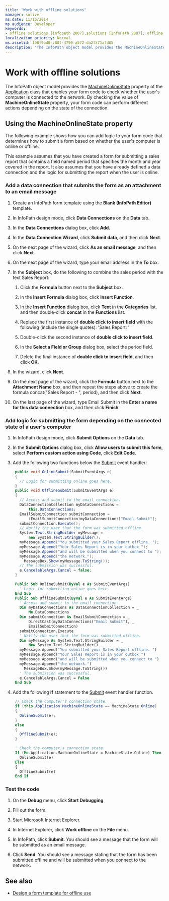```yaml
---
title: "Work with offline solutions"
manager: soliver
ms.date: 11/16/2014
ms.audience: Developer
keywords:
- offline solutions [infopath 2007],solutions [InfoPath 2007], offline,InfoPath 2007, offline solutions
localization_priority: Normal
ms.assetid: 108f9bd0-c80f-4790-a572-da2f571a7d85
description: "The InfoPath object model provides the MachineOnlineState property of the Application class that enables your form code to check whether the user's computer is connected to the network. By checking the value of MachineOnlineState property, your form code can perform different actions depending on the state of the connection."
---
```


# Work with offline solutions

The InfoPath object model provides the [MachineOnlineState](https://msdn.microsoft.com/library/Microsoft.Office.InfoPath.Application.MachineOnlineState.aspx) property of the [Application](https://msdn.microsoft.com/library/Microsoft.Office.InfoPath.Application.aspx) class that enables your form code to check whether the user's computer is connected to the network. By checking the value of **MachineOnlineState** property, your form code can perform different actions depending on the state of the connection. 
  
## Using the MachineOnlineState property

The following example shows how you can add logic to your form code that determines how to submit a form based on whether the user's computer is online or offline.
  
This example assumes that you have created a form for submitting a sales report that contains a field named period that specifies the month and year covered in the report. It also assumes that you have already defined a data connection and the logic for submitting the report when the user is online. 
  
### Add a data connection that submits the form as an attachment to an email message

1. Create an InfoPath form template using the **Blank (InfoPath Editor)** template. 
    
2. In InfoPath design mode, click **Data Connections** on the **Data** tab. 
    
3. In the **Data Connections** dialog box, click **Add**.
    
4. In the **Data Connection Wizard**, click **Submit data**, and then click **Next**.
    
5. On the next page of the wizard, click **As an email message**, and then click **Next**.
    
6. On the next page of the wizard, type your email address in the **To** box. 
    
7. In the **Subject** box, do the following to combine the sales period with the text Sales Report: 
    
   1. Click the **Formula** button next to the **Subject** box. 
      
   2. In the **Insert Formula** dialog box, click **Insert Function**.
      
   3. In the **Insert Function** dialog box, click **Text** in the **Categories** list, and then double-click **concat** in the **Functions** list. 
      
   4. Replace the first instance of **double click to insert field** with the following (include the single quotes): 'Sales Report: ' 
      
   5. Double-click the second instance of **double click to insert field**.
      
   6. In the **Select a Field or Group** dialog box, select the period field. 
      
   7. Delete the final instance of **double click to insert field**, and then click **OK**.
    
8. In the wizard, click **Next**.
    
9. On the next page of the wizard, click the **Formula** button next to the **Attachment Name** box, and then repeat the steps above to create the formula concat("Sales Report - ", period), and then click **Next**.
    
10. On the last page of the wizard, type Email Submit in the **Enter a name for this data connection** box, and then click **Finish**.
    
### Add logic for submitting the form depending on the connected state of a user's computer

1. In InfoPath design mode, click **Submit Options** on the **Data** tab. 
    
2. In the **Submit Options** dialog box, click **Allow users to submit this form**, select **Perform custom action using Code**, click **Edit Code**.
    
3. Add the following two functions below the [Submit](https://msdn.microsoft.com/library/Microsoft.Office.InfoPath.FormEvents.Submit.aspx) event handler: 
    
   ```cs
    public void OnlineSubmit(SubmitEventArgs e)
    {
      // Logic for submitting online goes here.
    }
    public void OfflineSubmit(SubmitEventArgs e)
    {
      // Access and submit to the email connection.
      DataConnectionCollection myDataConnections =
          this.DataConnections;
      EmailSubmitConnection submitConnection =
          (EmailSubmitConnection)myDataConnections["Email Submit"];
      submitConnection.Execute();
      // Notify the user that the form was submitted offline.
      System.Text.StringBuilder myMessage = 
          new System.Text.StringBuilder();
      myMessage.Append("You submitted your Sales Report offline. ");
      myMessage.Append("Your Sales Report is in your outbox ");
      myMessage.Append("and will be submitted when you connect to ");
      myMessage.Append("the network.");
        MessageBox.Show(myMessage.ToString());
      // The submission was successful.
      e.CancelableArgs.Cancel = false;
    }
   ```

   ```vb
    Public Sub OnlineSubmit(ByVal e As SubmitEventArgs)
      ' Logic for submitting online goes here.
    End Sub
    Public Sub OfflineSubmit(ByVal e As SubmitEventArgs)
      ' Access and submit to the email connection.
      Dim myDataConnections As DataConnectionCollection = _
          Me.DataConnections
      Dim submitConnection As EmailSubmitConnection = _
          DirectCast(myDataConnections("Email Submit"), _
          EmailSubmitConnection)
      submitConnection.Execute
      ' Notify the user that the form was submitted offline.
      Dim myMessage As System.Text.StringBuilder = _
          New System.Text.StringBuilder()
      myMessage.Append("You submitted your Sales Report offline. ")
      myMessage.Append("Your Sales Report is in your outbox ")
      myMessage.Append("and will be submitted when you connect to ")
      myMessage.Append("the network.")
        MessageBox.Show(myMessage.ToString())
      ' The submission was successful.
      e.CancelableArgs.Cancel = False
    End Sub
   ```

4. Add the following **if** statement to the [Submit](https://msdn.microsoft.com/library/Microsoft.Office.InfoPath.FormEvents.Submit.aspx) event handler function. 
    
   ```cs
    // Check the computer's connection state.
    if (this.Application.MachineOnlineState == MachineState.Online)
    {
      OnlineSubmit(e);
    }
    else
    {
      OfflineSubmit(e);
    }
   ```

   ```vb
    ' Check the computer's connection state.
    If (Me.Application.MachineOnlineState = MachineState.Online) Then
      OnlineSubmit(e)
    Else
    {
      OfflineSubmit(e)
    End If
   ```

### Test the code

1. On the **Debug** menu, click **Start Debugging**.
    
2. Fill out the form.
    
3. Start Microsoft Internet Explorer.
    
4. In Internet Explorer, click **Work offline** on the **File** menu. 
    
5. In InfoPath, click **Submit**. You should see a message that the form will be submitted as an email message.
    
6. Click **Send**. You should see a message stating that the form has been submitted offline and will be submitted when you connect to the network.
    
## See also

- [Design a form template for offline use](https://support.office.com/en-us/article/design-a-form-template-for-offline-use-3ab8de84-babc-4bd7-9215-66d308546be4)

